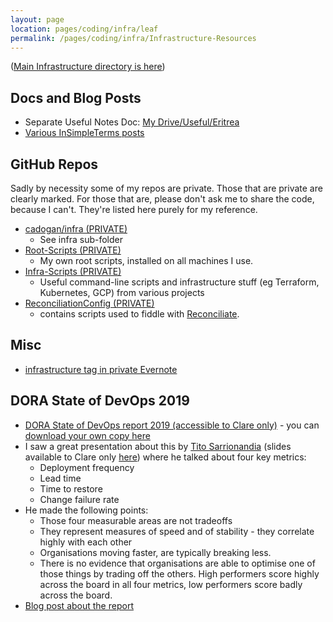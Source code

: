 ```yaml
---
layout: page
location: pages/coding/infra/leaf
permalink: /pages/coding/infra/Infrastructure-Resources
---
```


([Main Infrastructure directory is here](/pages/coding/Infrastructure))

## Docs and Blog Posts
- Separate Useful Notes Doc: [My Drive/Useful/Eritrea](https://docs.google.com/document/d/1ydXrsZX_g9uyvgMoZUovT0G8L5OcrXxRQDSWzw3ULDo/edit)
- [Various InSimpleTerms posts](https://insimpleterms.blog/category/infrastructure)

## GitHub Repos 

Sadly by necessity some of my repos are private. Those that are private are clearly marked. For those that are, please don't ask me to share the code, because I can't. They're listed here purely for my reference.

- [cadogan/infra (PRIVATE)](https://github.com/claresudbery/cadogan)
    - See infra sub-folder
- [Root-Scripts (PRIVATE)](https://github.com/claresudbery/Root-Scripts)
    - My own root scripts, installed on all machines I use.
- [Infra-Scripts (PRIVATE)](https://github.com/claresudbery/Infra-Scripts)
    - Useful command-line scripts and infrastructure stuff (eg Terraform, Kubernetes, GCP) from various projects
- [ReconciliationConfig (PRIVATE)](https://github.com/claresudbery/ReconciliationConfig) 
    - contains scripts used to fiddle with [Reconciliate](https://github.com/claresudbery/Reconciliate).

## Misc

- [infrastructure tag in private Evernote](https://www.evernote.com/client/web?login=true#?an=true&n=d3b5efea-dd5a-4d3b-94c9-77a1b3f43b35&query=tag%1FInfrastructure%1FtagGuid%3A38bcc5ac-be79-4b3a-bbb0-9d21f8d2e98d%1Eview%3AVIEW%2FALL_NOTES&)

## DORA State of DevOps 2019

- [DORA State of DevOps report 2019 (accessible to Clare only)](https://drive.google.com/file/d/1Ul3snv4o7b0AxAWPfdwzH5HylvWdsW76/view?usp=sharing) - you can [download your own copy here](https://cloud.google.com/devops/state-of-devops/)
- I saw a great presentation about this by [Tito Sarrionandia](https://twitter.com/rbs_tito) (slides available to Clare only [here](https://docs.google.com/presentation/d/1W_zNVG0Pig3zryaWfCE66qvAzzm9ZtDJ/edit#slide=id.p1)) where he talked about four key metrics:
    - Deployment frequency 
    - Lead time
    - Time to restore
    - Change failure rate
- He made the following points:
    - Those four measurable areas are not tradeoffs
    - They represent measures of speed and of stability - they correlate highly with each other
    - Organisations moving faster, are typically breaking less.
    - There is no evidence that organisations are able to optimise one of those things by trading off the others. High performers score highly across the board in all four metrics, low performers score badly across the board.
- [Blog post about the report](https://www.previous.cloudbees.com/blog/dora-and-google-cloud-chart-pathway-elite-devops-performance?utm_source=google&utm_medium=cpc&utm_campaign=Flow_EU&utm_content=&gclid=EAIaIQobChMIh6faoY6v6AIViaztCh3JcwRkEAAYAiAAEgIVLfD_BwE)
